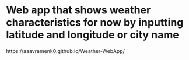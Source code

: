 <h1>Web app that shows weather characteristics for now by inputting latitude and longitude or city name</h1>
https://aaavramenk0.github.io/Weather-WebApp/
